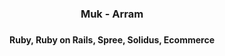 <div style="text-align: center">
<h3>Muk - Arram<h3> 
<h4>
Ruby, Ruby on Rails, Spree, Solidus, Ecommerce 
</h4>
</div>

